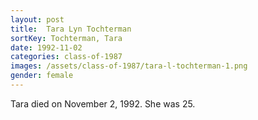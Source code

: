 ```yaml
---
layout: post
title:  Tara Lyn Tochterman
sortKey: Tochterman, Tara
date: 1992-11-02
categories: class-of-1987
images: /assets/class-of-1987/tara-l-tochterman-1.png
gender: female
---
```

Tara died on November 2, 1992. She was 25.
